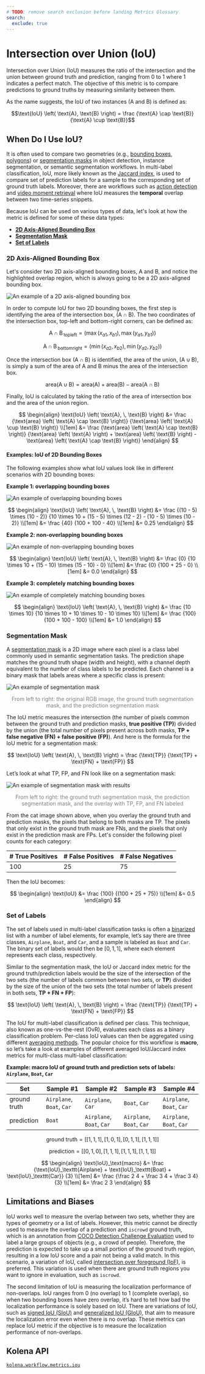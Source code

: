 ```yaml
---
# TODO: remove search exclusion before landing Metrics Glossary
search:
  exclude: true
---
```


# Intersection over Union (IoU)

Intersection over Union (IoU) measures the ratio of the intersection and the union between ground truth and prediction, ranging from 0 to 1 where 1 indicates a perfect match.  The objective of this metric is to compare predictions to ground truths by measuring similarity between them.

As the name suggests, the IoU of two instances ($\text{A}$ and $\text{B}$) is defined as:

$$\text{IoU} \left( \text{A}, \text{B} \right) = \frac {\text{A} \cap \text{B}} {\text{A} \cup \text{B}}$$


## When Do I Use IoU?
It is often used to compare two geometries (e.g., [bounding boxes](https://docs.kolena.io/reference/workflow/annotation/#kolena.workflow.annotation.BoundingBox), [polygons](https://docs.kolena.io/reference/workflow/annotation/#kolena.workflow.annotation.Polygon)) or [segmentation masks](https://docs.kolena.io/reference/workflow/annotation/#kolena.workflow.annotation.SegmentationMask) in object detection, instance segmentation, or semantic segmentation workflows. In multi-label classification, IoU, more likely known as the [Jaccard index](https://en.wikipedia.org/wiki/Jaccard_index), is used to compare set of prediction labels for a sample to the corresponding set of ground truth labels. Moreover, there are workflows such as [action detection](https://paperswithcode.com/task/action-detection) and [video moment retrieval](https://paperswithcode.com/task/moment-retrieval) where IoU measures the **temporal** overlap between two time-series snippets.


Because IoU can be used on various types of data, let's look at how the metric is defined for some of these data types:

- [**2D Axis-Aligned Bounding Box**](#2d-axis-aligned-bounding-box)
- [**Segmentation Mask**](#segmentation-mask)
- [**Set of Labels**](#set-of-labels)


### 2D Axis-Aligned Bounding Box

Let's consider two 2D axis-aligned bounding boxes, $\text{A}$ and $\text{B}$, and notice the highlighted overlap region, which is always going to be a 2D axis-aligned bounding box.

![An example of a 2D axis-aligned bounding box](../assets/images/metrics-iou-2dbbox.png)


In order to compute IoU for two 2D bounding boxes, the first step is identifying the area of the intersection box, $(\text{A} \cap \text{B})$. The two coordinates of the intersection box, top-left and bottom-right corners, can be defined as:

$$
\text{A} \cap \text{B}\,_{\text{topleft}} = (\max \left( x_{a1}, \, x_{b1} \right), \, \max \left( y_{a1}, \, y_{b1} \right))
$$

$$
\text{A} \cap \text{B}\,_{\text{bottomright}} = (\min \left( x_{a2}, \, x_{b2} \right), \, \min \left(y_{a2}, \, y_{b2} \right))
$$

Once the intersection box $(\text{A} \cap \text{B})$ is identified, the area of the union, $(\text{A} \cup \text{B})$, is simply a sum of the area of $\text{A}$ and ${\text{B}}$ minus the area of the intersection box.

$$
\text{area} \left( \text{A} \cup \text{B} \right) = \text{area} \left( \text{A} \right) + \text{area} \left( \text{B} \right) - \text{area} \left( \text{A} \cap \text{B} \right)
$$

Finally, IoU is calculated by taking the ratio of the area of intersection box and the area of the union region.

$$
\begin{align}
\text{IoU} \left( \text{A}, \, \text{B} \right)
&= \frac {\text{area} \left( \text{A} \cap \text{B} \right)} {\text{area} \left( \text{A} \cup \text{B} \right)} \\[1em]
&= \frac {\text{area} \left( \text{A} \cap \text{B} \right)} {\text{area} \left( \text{A} \right) + \text{area} \left( \text{B} \right) - \text{area} \left( \text{A} \cap \text{B} \right)}
\end{align}
$$

#### Examples: IoU of 2D Bounding Boxes
The following examples show what IoU values look like in different scenarios with 2D bounding boxes:

**Example 1: overlapping bounding boxes**

![An example of overlapping bounding boxes](../assets/images/metrics-iou-example1.png)

$$
\begin{align}
\text{IoU} \left( \text{A}, \, \text{B} \right)
&= \frac {(10 - 5) \times (10 - 2)} {10 \times 10 + (15 - 5) \times (12 - 2) - (10 - 5) \times (10 - 2)} \\[1em]
&= \frac {40} {100 + 100 - 40} \\[1em]
&= 0.25
\end{align}
$$

**Example 2: non-overlapping bounding boxes**

![An example of non-overlapping bounding boxes](../assets/images/metrics-iou-example2.png)

$$
\begin{align}
\text{IoU} \left( \text{A}, \, \text{B} \right)
&= \frac {0} {10 \times 10 + (15 - 10) \times (15 - 10) - 0} \\[1em]
&= \frac {0} {100 + 25 - 0} \\[1em]
&= 0.0
\end{align}
$$


**Example 3: completely matching bounding boxes**

![An example of completely matching bounding boxes](../assets/images/metrics-iou-example3.png)

$$
\begin{align}
\text{IoU} \left( \text{A}, \, \text{B} \right)
&= \frac {10 \times 10} {10 \times 10 + 10 \times 10 - 10 \times 10} \\[1em]
&= \frac {100} {100 + 100 - 100} \\[1em]
&= 1.0
\end{align}
$$


### Segmentation Mask

A [segmentation mask](https://docs.kolena.io/reference/workflow/annotation/#kolena.workflow.annotation.SegmentationMask) is a 2D image where each pixel is a class label commonly used in semantic segmentation tasks. The prediction shape matches the ground truth shape (width and height), with a channel depth equivalent to the number of class labels to be predicted. Each channel is a binary mask that labels areas where a specific class is present:

![An example of segmentation mask](../assets/images/metrics-iou-seg-mask.jpg)
<p style="text-align: center; color: gray;">
    From left to right: the original RGB image, the ground truth segmentation mask, and the prediction segmentation mask
</p>


The IoU metric measures the intersection (the number of pixels common between the ground truth and prediction masks, **true positive (TP)**) divided by the union (the total number of pixels present across both masks, **TP + false negative (FN) + false positive (FP)**). And here is the formula for the IoU metric for a segmentation mask:

$$
\text{IoU} \left( \text{A}, \, \text{B} \right) = \frac {\text{TP}} {\text{TP} + \text{FN} + \text{FP}}
$$

Let’s look at what TP, FP, and FN look like on a segmentation mask:

![An example of segmentation mask with results](../assets/images/metrics-iou-seg-mask-results.jpg)
<p style="text-align: center; color: gray;">
    From left to right: the ground truth segmentation mask, the prediction segmentation mask, and the overlay with TP, FP, and FN labeled
</p>

From the cat image shown above, when you overlay the ground truth and prediction masks, the pixels that belong to both masks are TP. The pixels that only exist in the ground truth mask are FNs, and the pixels that only exist in the prediction mask are FPs. Let's consider the following pixel counts for each category:

<center>

| # True Positives | # False Positives | # False Negatives |
| --- | --- | --- |
| 100 | 25 | 75 |

</center>

Then the IoU becomes:

$$
\begin{align}
\text{IoU} &= \frac {100} {(100 + 25 + 75)} \\[1em]
&= 0.5
\end{align}
$$

### Set of Labels

The set of labels used in multi-label classification tasks is often a [binarized](https://scikit-learn.org/stable/modules/generated/sklearn.preprocessing.label_binarize.html) list with a number of label elements, for example, let’s say there are three classes, `Airplane`, `Boat`, and `Car`, and a sample is labeled as `Boat` and `Car`. The binary set of labels would then be $[0, 1, 1]$, where each element represents each class, respectively.

Similar to the segmentation mask, the IoU or Jaccard index metric for the ground truth/prediction labels would be the size of the intersection of the two sets (the number of labels common between two sets, or **TP**) divided by the size of the union of the two sets (the total number of labels present in both sets, **TP + FN + FP**):

$$
\text{IoU} \left( \text{A}, \, \text{B} \right) = \frac {\text{TP}} {\text{TP} + \text{FN} + \text{FP}}
$$

The IoU for multi-label classification is defined per class. This technique, also known as one-vs-the-rest (OvR), evaluates each class as a binary classification problem. Per-class IoU values can then be aggregated using different [averaging methods](./averaging-methods.md). The popular choice for this workflow is **macro**, so let’s take a look at examples of different averaged IoU/Jaccard index metrics for multi-class multi-label classification:

**Example: macro IoU of ground truth and prediction sets of labels: `Airplane`, `Boat`, `Car`**

<center>

| Set | Sample #1 | Sample #2 | Sample #3 | Sample #4 |
| --- | --- | --- | --- | --- |
| ground truth | `Airplane`, `Boat`, `Car` | `Airplane`, `Car` | `Boat`, `Car` | `Airplane`, `Boat`, `Car` |
| prediction | `Boat` | `Airplane`, `Boat`, `Car` | `Airplane`, `Boat`, `Car` | `Airplane`, `Boat`, `Car` |

</center>

$$
\text{ground truth} = [[1, 1, 1], \, [1, 0, 1], \, [0, 1, 1], \, [1, 1, 1]]
$$

$$
\text{prediction} = [[0, 1, 0], \, [1, 1, 1], \, [1, 1, 1], \, [1, 1, 1]]
$$

$$
\begin{align}
\text{IoU}_\text{macro} &= \frac {\text{IoU}_\texttt{Airplane} + \text{IoU}_\texttt{Boat} + \text{IoU}_\texttt{Car}} {3} \\[1em]
&= \frac {\frac 2 4 + \frac 3 4 + \frac 3 4} {3} \\[1em]
&= \frac 2 3
\end{align}
$$


## Limitations and Biases

IoU works well to measure the overlap between two sets, whether they are types of geometry or a list of labels. However, this metric cannot be directly used to measure the overlap of a prediction and `iscrowd` ground truth, which is an annotation from [COCO Detection Challenge Evaluation](https://cocodataset.org/#format-data) used to label a large groups of objects (e.g., a crowd of people). Therefore, the prediction is expected to take up a small portion of the ground truth region, resulting in a low IoU score and a pair not being a valid match. In this scenario, a variation of IoU, called [intersection over foreground (IoF)](https://github.com/open-mmlab/mmdetection/issues/393), is preferred. This variation is used when there are ground truth regions you want to ignore in evaluation, such as `iscrowd`.

The second limitation of IoU is measuring the localization performance of non-overlaps. IoU ranges from 0 (no overlap) to 1 (complete overlap), so when two bounding boxes have zero overlap, it’s hard to tell how bad the localization performance is solely based on IoU. There are variations of IoU, such as [signed IoU (SIoU)](https://arxiv.org/pdf/1905.12365.pdf) and [generalized IoU (GIoU)](https://giou.stanford.edu/GIoU.pdf), that aim to measure the localization error even when there is no overlap. These metrics can replace IoU metric if the objective is to measure the localization performance of non-overlaps.


## Kolena API

[`kolena.workflow.metrics.iou`](https://docs.kolena.io/reference/workflow/metrics/#kolena.workflow.metrics.iou)
